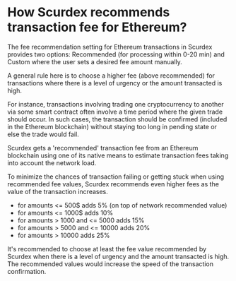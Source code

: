 # How Scurdex recommends transaction fee for Ethereum?

The fee recommendation setting for Ethereum transactions in Scurdex provides two options: Recommended (for processing within 0-20 min) and Custom where the user sets a desired fee amount manually.

A general rule here is to choose a higher fee (above recommended) for transactions where there is a level of urgency or the amount transacted is high.

For instance, transactions involving trading one cryptocurrency to another via some smart contract often involve a time period where the given trade should occur. In such cases, the transaction should be confirmed (included in the Ethereum blockchain) without staying too long in pending state or else the trade would fail.

Scurdex gets a 'recommended' transaction fee from an Ethereum blockchain using one of its native means to estimate transaction fees taking into account the network load.

To minimize the chances of transaction failing or getting stuck when using recommended fee values, Scurdex recommends even higher fees as the value of the transaction increases.

- for amounts <= 500$ adds 5% (on top of network recommended value)
- for amounts <= 1000$ adds 10%
- for amounts > 1000 and <= 5000 adds 15%
- for amounts > 5000 and <= 10000 adds 20%
- for amounts > 10000 adds 25%

It's recommended to choose at least the fee value recommended by Scurdex when there is a level of urgency and the amount transacted is high. The recommended values would increase the speed of the transaction confirmation.

